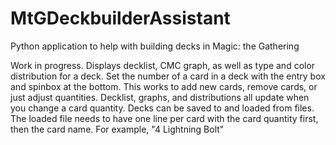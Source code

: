 # MtGDeckbuilderAssistant
Python application to help with building decks in Magic: the Gathering


Work in progress. 
Displays decklist, CMC graph, as well as type and color distribution for a deck. Set the number of a card in a deck with the entry box and spinbox at the bottom. This works to add new cards, remove cards, or just adjust quantities. Decklist, graphs, and distributions all update when you change a card quantity. 
Decks can be saved to and loaded from files. The loaded file needs to have one line per card with the card quantity first, then the card name. For example, "4 Lightning Bolt"
